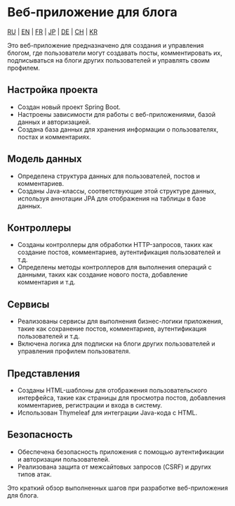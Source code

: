 # Веб-приложение для блога

[RU](README.md) | [EN](docs/README_EN.MD) | [FR](docs/README_FR.MD) |  [JP](docs/README_JP.MD) | [DE](docs/README_DE.MD) | [CH](docs/README_CH.MD) | [KR](docs/README_KR.MD)

Это веб-приложение предназначено для создания и управления блогом, где пользователи могут создавать посты, комментировать их, подписываться на блоги других пользователей и управлять своим профилем.

## Настройка проекта

- Создан новый проект Spring Boot.
- Настроены зависимости для работы с веб-приложениями, базой данных и авторизацией.
- Создана база данных для хранения информации о пользователях, постах и комментариях.

## Модель данных

- Определена структура данных для пользователей, постов и комментариев.
- Созданы Java-классы, соответствующие этой структуре данных, используя аннотации JPA для отображения на таблицы в базе данных.

## Контроллеры

- Созданы контроллеры для обработки HTTP-запросов, таких как создание постов, комментариев, аутентификация пользователей и т.д.
- Определены методы контроллеров для выполнения операций с данными, таких как создание нового поста, добавление комментария и т.д.

## Сервисы

- Реализованы сервисы для выполнения бизнес-логики приложения, такие как сохранение постов, комментариев, аутентификация пользователей и т.д.
- Включена логика для подписки на блоги других пользователей и управления профилем пользователя.

## Представления

- Созданы HTML-шаблоны для отображения пользовательского интерфейса, такие как страницы для просмотра постов, добавления комментариев, регистрации и входа в систему.
- Использован Thymeleaf для интеграции Java-кода с HTML.

## Безопасность

- Обеспечена безопасность приложения с помощью аутентификации и авторизации пользователей.
- Реализована защита от межсайтовых запросов (CSRF) и других типов атак.

Это краткий обзор выполненных шагов при разработке веб-приложения для блога.

